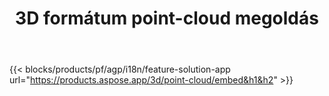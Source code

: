 ﻿---
title: 3D formátum point-cloud megoldás 
weight: 7730
url: /hu/point-cloud
limit: 
description: A 3D fájlokból a point cloud generálása és előnézet megtekintése
---
{{< blocks/products/pf/agp/i18n/feature-solution-app url="https://products.aspose.app/3d/point-cloud/embed&h1&h2" >}} 
